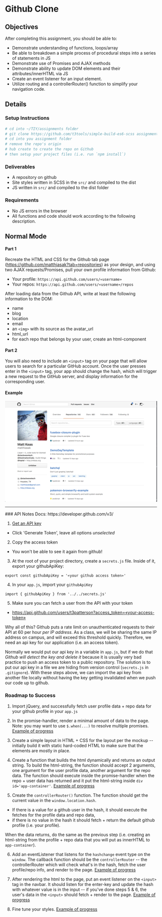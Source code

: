 # Github Clone

## Objectives

After completing this assignment, you should be able to:

* Demonstrate understanding of functions, loops/array
* Be able to breakdown a simple process of procedural steps into a series of statements in JS
* Demonstrate use of Promises and AJAX methods
* Demonstrate ability to update DOM elements and their attributes/innerHTML via JS
* Create an event listener for an input element.  
* Utilize routing and a controllerRouter() function to simplify your navigation code.

## Details

### Setup Instructions

```sh
# cd into ~/TIY/assignments folder
# git clone https://github.com/t3tools/simple-build-es6-scss assignment-XX
# cd into you assignment folder
# remove the repo's origin 
# hub create to create the repo on Github
# then setup your project files (i.e. run `npm install`)
```

### Deliverables

* A repository on github
* Site styles written in SCSS in the `src/`  and compiled to the dist
* JS written in `src/` and compiled to the dist folder

### Requirements

* No JS errors in the browser
* All functions and code should work according to the following description.


## Normal Mode


#### Part 1
Recreate the HTML and CSS for the Github tab page (https://github.com/matthiasak?tab=repositories) as your design, and using two AJAX requests/Promises, pull your own profile information from Github:

- Your profile: `https://api.github.com/users/«username»`
- Your repos: `https://api.github.com/users/«username»/repos`

After loading data from the Github API, write at least the following information to the DOM:

- name
- blog
- location
- email
- an `<img>` with its source as the avatar_url
- html_url
- for each repo that belongs by your user, create an html-component 

#### Part 2
You will also need to include an `<input>` tag on your page that will allow users to search for a particular GitHub account. Once the user presses enter in the `<input>` tag, your app should change the hash, which will trigger a new request to the GitHub server, and display information for the corresponding user.

#### Example
![demo pic](./demos/github-example.png)

<hr/>
### API Notes
Docs: https://developer.github.com/v3/

1. [Get an API key](https://github.com/settings/tokens/new)
  - Click 'Generate Token', leave all options *unselected*
2. Copy the access token
  - You won't be able to see it again from github!
3. At the root of your project directory, create a `secrets.js` file. Inside of it, export your githubApiKey:
  ```
  export const githubApiKey = '«your github access token»'
  ``` 
4. In your `app.js`, import your `githubApiKey`
  ```
  import { githubApiKey } from '../../secrets.js'    
  ```
5. Make sure you can fetch a user from the API with your token
  - https://api.github.com/users/t3patterson?access_token=«your-access-token»

Why all of this? Github puts a rate limit on unauthenticated requests to their API at 60 per hour *per IP address*. As a class, we will be sharing the same IP address on campus, and will exceed this threshold quickly. Therefore, we need an api key for our application (i.e. an access token).

Normally we would put our api key in a variable in `app.js`, but if we do that _Github will detect the key and delete it_ because it is usually very bad practice to push an access token to a public repository. The solution is to put our api key in a file we are hiding from version control (`secrets.js` in `.gitignore`). With these steps above, we can import the api key from another file locally without having the key getting invalidated when we push our code up to github.  



### Roadmap to Success
1. Import jQuery, and successfully fetch user profile data + repo data for your github profile in your `app.js`

2. In the promise-handler, render a minimal amount of data to the page. Note: you may want to use `$.when(...)` to resolve multiple promises. [Example of progress](./demos/roadmap-step2.png)

3. Create a simple layout in HTML + CSS for the layout per the mockup -- initially build it with static hard-coded HTML to make sure that the elements are mostly in place.
 
4. Create a function that builds the html dynamically and returns an output string. To build the html-string, the function should accept 2 arguments, one argument for the user profile data, another argument for the repo data. The function should execute inside the promise-handler when the repo + user data has returned and it put the html-string inside `div id='app-container'`. [Example of progress](./demos/roadmap-step4.png)

5. Create the `controllerRouter()` function. The function should get the current value in the `window.location.hash`. 
  + If there is a value for a github user in the hash, it should execute the fetches for the profile data and repo data, 
  + if there is no value in the hash it should fetch + return the default github profile (i.e. your profile). 

  When the data returns, do the same as the previous step (i.e. creating an html-string from the profile + repo data that you will put as innerHTML to `app-container`). 

6. Add an eventListener that listens for the `hashchange` event type on the `window`. The callback function should be the `controllerRouter` -- the controllerRouter which will check what's in the hash, fetch the user profile/repo info, and render to the page. [Example of progress](./demos/roadmap-step5.gif)

7. After rendering the html to the page, put an event listener on the `<input>` tag in the navbar. It should listen for the enter-key and update the hash with whatever value is in the input -- if you've done steps 5 & 6, the user's data in the `<input>` should fetch + render to the page.  [Example of progress](./demos/roadmap-step6.gif)

8. Fine tune your styles. [Example of progress](./demos/roadmap-step7.gif)